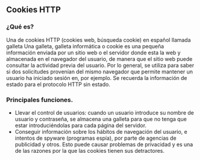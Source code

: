 ## Cookies HTTP

### ¿Qué es?

Una de cookies HTTP (cookies web, búsqueda cookie) en español llamada galleta
Una galleta, galleta informática o cookie es una pequeña información enviada 
por un sitio web o el servidor donde esta la web y almacenada en el navegador del
usuario, de manera que el sitio web puede consultar la actividad previa del usuario.
Por lo general, se utiliza para saber si dos solicitudes provenían del mismo 
navegador que permite mantener un usuario ha iniciado sesión en, por ejemplo. Se 
recuerda la información de estado para el protocolo HTTP sin estado.

### Principales funciones.

* Llevar el control de usuarios: cuando un usuario introduce su nombre de usuario 
y contraseña, se almacena una galleta para que no tenga que estar introduciéndolas 
para cada página del servidor. 
* Conseguir información sobre los hábitos de navegación del usuario, e intentos 
de spyware (programas espía), por parte de agencias de publicidad y otros. 
Esto puede causar problemas de privacidad y es una de las razones por la que las
cookies tienen sus detractores.

